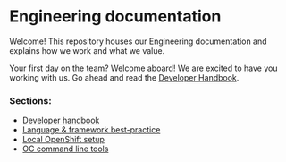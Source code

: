 
# Engineering documentation

Welcome! This repository houses our Engineering documentation and explains how we work and what we value.

Your first day on the team? Welcome aboard! We are excited to have you working with us. Go ahead and read the [Developer Handbook](/.handbook).

### Sections:

* [Developer handbook](handbook)
* [Language & framework best-practice](best-practice)
* [Local OpenShift setup](infrastructure/local-openshift.md)
* [OC command line tools](infrastructure/oc-cli.md)
